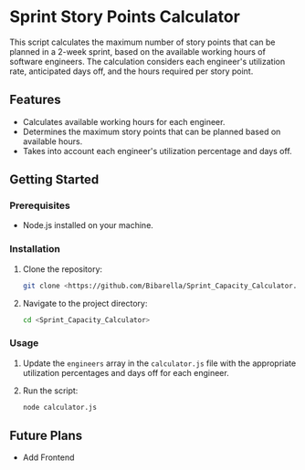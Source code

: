 # Sprint Story Points Calculator

This script calculates the maximum number of story points that can be planned in a 2-week sprint, based on the available working hours of software engineers. The calculation considers each engineer's utilization rate, anticipated days off, and the hours required per story point.

## Features

- Calculates available working hours for each engineer.
- Determines the maximum story points that can be planned based on available hours.
- Takes into account each engineer's utilization percentage and days off.

## Getting Started

### Prerequisites

- Node.js installed on your machine.

### Installation

1. Clone the repository:
    ```sh
    git clone <https://github.com/Bibarella/Sprint_Capacity_Calculator.git>
    ```
2. Navigate to the project directory:
    ```sh
    cd <Sprint_Capacity_Calculator>
    ```

### Usage

1. Update the `engineers` array in the `calculator.js` file with the appropriate utilization percentages and days off for each engineer.

2. Run the script:
    ```sh
    node calculator.js
    ```

## Future Plans
- Add Frontend
